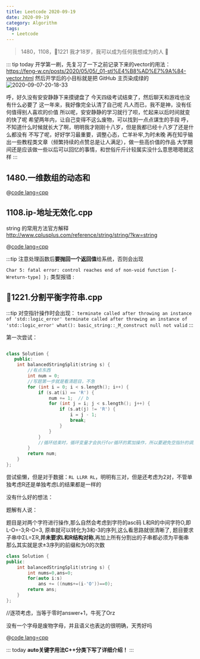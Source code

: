 ```yaml
---
title: Leetcode 2020-09-19
date: 2020-09-19
category: Algorithm
tags:
  - Leetcode
---
```


> 1480，1108，🎈1221 我才18岁，我可以成为任何我想成为的人 💪

<!-- more -->

::: tip today
开学第一刷，先复习了一下之前记录下来的vector的用法：
https://feng-w.cn/posts/2020/05/05/_01-stl%E4%B8%AD%E7%9A%84-vector.html
然后开学后的小目标就是把 GitHub 主页染成绿的
![2020-09-07-20-18-33](https://raw.githubusercontent.com/fengwei2002/Pictures_02/master/img/2020-09-07-20-18-33.png)

呼，好久没有安安静静下来摸键盘了
今天四级考试结束了，然后聊天和游戏也没有什么必要了
这一年来，我好像完全认清了自己呢
凡人而已，我不是神，没有任何值得别人喜欢的价值
所以呢，安安静静的学习就行了呗，忙起来以后时间就变的快了呢
希望两年内，让自己变得不这么废物，可以找到一点点谋生的手段
呼，不知道什么时候就长大了啊，明明我才刚刚十八岁，但是我都已经十八岁了还是什么都没有
不写了呢，好好学习最重要，调整心态，亡羊补牢,为时未晚
再在知乎输出一些教程类文章（频繁持续的点赞总是让人满足），做一些高价值的作品
大学期间还是应该做一些以后可以回忆的事情，和世俗斤斤计较属实没什么意思嗯嗯就这样
:::

## 1480.一维数组的动态和

@[code lang=cpp](@/code/leetcode/1480.一维数组的动态和.cpp/)

## 1108.ip-地址无效化.cpp

string 的常用方法官方解释
http://www.cplusplus.com/reference/string/string/?kw=string

@[code lang=cpp](@/code/leetcode/1108.ip-地址无效化.cpp/)

:::tip
注意处理函数后**要抛回一个返回值**给系统，否则会出现

`Char 5: fatal error: control reaches end of non-void function [-Wreturn-type]
    };` 类型报错
:

## 🎈1221.分割平衡字符串.cpp


:::tip
对空指针操作时会出现：
`terminate called after throwing an instance of 'std::logic_error' terminate called after throwing an instance of 'std::logic_error' what(): basic_string::_M_construct null not valid`
:::

第一次尝试：

```cpp

class Solution {
   public:
    int balancedStringSplit(string s) {
        //有点东西
        int num = 0;
        //写题第一步就是看清题目，不急
        for (int i = 0; i < s.length(); i++) {
            if (s.at(i) == 'R') {
                num += 1;  // b
                for (int j = i; j < s.length(); j++) {
                    if (s.at(j) != 'R') {
                        i = j - 1;
                        break;
                    }
                }
            }
            //循环结束时，循环变量才会执行for循环的累加操作，所以要避免空指针的调用
        }
        return num;
    }
};
```
尝试偷懒，但是对于数据：`RL LLRR RL`，明明有三对，但是还考虑为2对，不管单独考虑R还是单独考虑L的结果都是一样的

没有什么好的想法：

题解有人说：

题目是对两个字符进行操作,那么自然会考虑到字符的asc码
L和R的中间字符O,即L-O=-3;R-O=3,
原串就可以转化为3和-3的序列,这么看思路就很清晰了,
题目要求子串中ΣL=ΣR,**并未要求L和R结构对称**,再加上所有分割出的子串都必须为平衡串
那么其实就是求±3序列的前缀和为0的次数

```cpp
class Solution {
public:
    int balancedStringSplit(string s) {
        int nums=0,ans=0;
        for(auto i:s) 
            ans += ((nums+=(i-'O'))==0);
        return ans;
    }
};
```
//逐项考虑，当等于零时answer+1，牛死了Orz

没有一个字母是废物字母，并且语义也表达的很明确，天秀好吗

@[code lang=cpp](@/code/leetcode/1221.分割平衡字符串.cpp.cpp/)

::: today
**auto关键字用法C++分类下写了详细介绍！**
:::